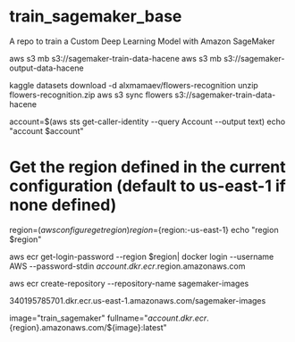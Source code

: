 # train_sagemaker_base
A repo to train a Custom Deep Learning Model with Amazon SageMaker


aws s3 mb s3://sagemaker-train-data-hacene
aws s3 mb s3://sagemaker-output-data-hacene

kaggle datasets download -d alxmamaev/flowers-recognition
unzip flowers-recognition.zip
aws s3 sync flowers s3://sagemaker-train-data-hacene

account=$(aws sts get-caller-identity --query Account --output text)
echo "account $account"

# Get the region defined in the current configuration (default to us-east-1 if none defined)
region=$(aws configure get region)
region=${region:-us-east-1}
echo "region $region"

aws ecr get-login-password --region $region| docker login --username AWS --password-stdin $account.dkr.ecr.$region.amazonaws.com

aws ecr create-repository --repository-name sagemaker-images

340195785701.dkr.ecr.us-east-1.amazonaws.com/sagemaker-images

image="train_sagemaker"
fullname="${account}.dkr.ecr.${region}.amazonaws.com/${image}:latest"

